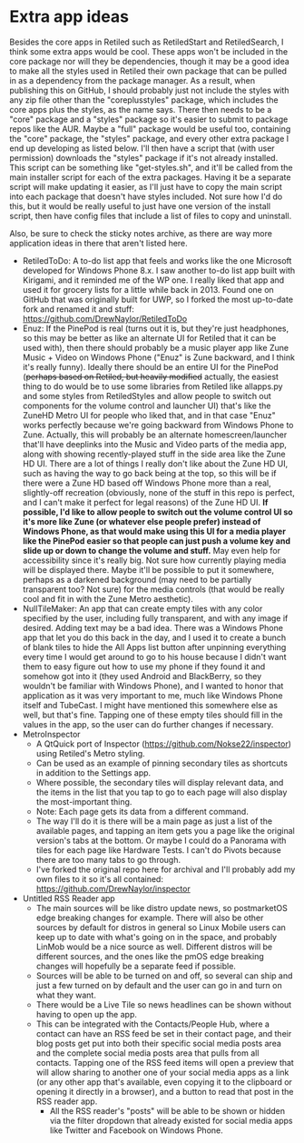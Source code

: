 # Extra app ideas

Besides the core apps in Retiled such as RetiledStart and RetiledSearch, I think some extra apps would be cool. These apps won't be included in the core package nor will they be dependencies, though it may be a good idea to make all the styles used in Retiled their own package that can be pulled in as a dependency from the package manager. As a result, when publishing this on GitHub, I should probably just not include the styles with any zip file other than the "coreplusstyles" package, which includes the core apps plus the styles, as the name says. There then needs to be a "core" package and a "styles" package so it's easier to submit to package repos like the AUR. Maybe a "full" package would be useful too, containing the "core" package, the "styles" package, and every other extra package I end up developing as listed below. I'll then have a script that (with user permission) downloads the "styles" package if it's not already installed. This script can be something like "get-styles.sh", and it'll be called from the main installer script for each of the extra packages. Having it be a separate script will make updating it easier, as I'll just have to copy the main script into each package that doesn't have styles included. Not sure how I'd do this, but it would be really useful to just have one version of the install script, then have config files that include a list of files to copy and uninstall.

Also, be sure to check the sticky notes archive, as there are way more application ideas in there that aren't listed here.

- RetiledToDo: A to-do list app that feels and works like the one Microsoft developed for Windows Phone 8.x. I saw another to-do list app built with Kirigami, and it reminded me of the WP one. I really liked that app and used it for grocery lists for a little while back in 2013. Found one on GitHub that was originally built for UWP, so I forked the most up-to-date fork and renamed it and stuff: https://github.com/DrewNaylor/RetiledToDo
- Enuz: If the PinePod is real (turns out it is, but they're just headphones, so this may be better as like an alternate UI for Retiled that it can be used with), then there should probably be a music player app like Zune Music + Video on Windows Phone ("Enuz" is Zune backward, and I think it's really funny). Ideally there should be an entire UI for the PinePod (~~perhaps based on Retiled, but heavily modified~~ actually, the easiest thing to do would be to use some libraries from Retiled like allapps.py and some styles from RetiledStyles and allow people to switch out components for the volume control and launcher UI) that's like the ZuneHD Metro UI for people who liked that, and in that case "Enuz" works perfectly because we're going backward from Windows Phone to Zune. Actually, this will probably be an alternate homescreen/launcher that'll have deeplinks into the Music and Video parts of the media app, along with showing recently-played stuff in the side area like the Zune HD UI. There are a lot of things I really don't like about the Zune HD UI, such as having the way to go back being at the top, so this will be if there were a Zune HD based off Windows Phone more than a real, slightly-off recreation (obviously, none of the stuff in this repo is perfect, and I can't make it perfect for legal reasons) of the Zune HD UI. **If possible, I'd like to allow people to switch out the volume control UI so it's more like Zune (or whatever else people prefer) instead of Windows Phone, as that would make using this UI for a media player like the PinePod easier so that people can just push a volume key and slide up or down to change the volume and stuff.** May even help for accessibility since it's really big. Not sure how currently playing media will be displayed there. Maybe it'll be possible to put it somewhere, perhaps as a darkened background (may need to be partially transparent too? Not sure) for the media controls (that would be really cool and fit in with the Zune Metro aesthetic).
- NullTileMaker: An app that can create empty tiles with any color specified by the user, including fully transparent, and with any image if desired. Adding text may be a bad idea. There was a Windows Phone app that let you do this back in the day, and I used it to create a bunch of blank tiles to hide the All Apps list button after unpinning everything every time I would get around to go to his house because I didn't want them to easy figure out how to use my phone if they found it and somehow got into it (they used Android and BlackBerry, so they wouldn't be familiar with Windows Phone), and I wanted to honor that application as it was very important to me, much like Windows Phone itself and TubeCast. I might have mentioned this somewhere else as well, but that's fine. Tapping one of these empty tiles should fill in the values in the app, so the user can do further changes if necessary.
- MetroInspector
  - A QtQuick port of Inspector (https://github.com/Nokse22/inspector) using Retiled's Metro styling.
  - Can be used as an example of pinning secondary tiles as shortcuts in addition to the Settings app.
  - Where possible, the secondary tiles will display relevant data, and the items in the list that you tap to go to each page will also display the most-important thing.
  - Note: Each page gets its data from a different command.
  - The way I'll do it is there will be a main page as just a list of the available pages, and tapping an item gets you a page like the original version's tabs at the bottom. Or maybe I could do a Panorama with tiles for each page like Hardware Tests. I can't do Pivots because there are too many tabs to go through.
  - I've forked the original repo here for archival and I'll probably add my own files to it so it's all contained: https://github.com/DrewNaylor/inspector
- Untitled RSS Reader app
  - The main sources will be like distro update news, so postmarketOS edge breaking changes for example. There will also be other sources by default for distros in general so Linux Mobile users can keep up to date with what's going on in the space, and probably LinMob would be a nice source as well. Different distros will be different sources, and the ones like the pmOS edge breaking changes will hopefully be a separate feed if possible.
  - Sources will be able to be turned on and off, so several can ship and just a few turned on by default and the user can go in and turn on what they want.
  - There would be a Live Tile so news headlines can be shown without having to open up the app.
  - This can be integrated with the Contacts/People Hub, where a contact can have an RSS feed be set in their contact page, and their blog posts get put into both their specific social media posts area and the complete social media posts area that pulls from all contacts. Tapping one of the RSS feed items will open a preview that will allow sharing to another one of your social media apps as a link (or any other app that's available, even copying it to the clipboard or opening it directly in a browser), and a button to read that post in the RSS reader app.
    - All the RSS reader's "posts" will be able to be shown or hidden via the filter dropdown that already existed for social media apps like Twitter and Facebook on Windows Phone.

